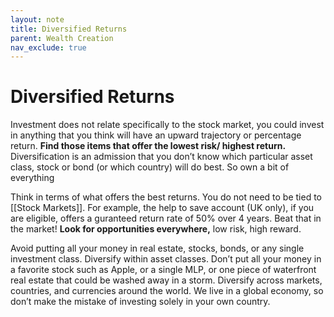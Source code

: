 ```yaml
---
layout: note
title: Diversified Returns
parent: Wealth Creation
nav_exclude: true
---
```


# Diversified Returns

Investment does not relate specifically to the stock market, you could invest in anything that you think will have an upward trajectory or percentage return. **Find those items that offer the lowest risk/ highest return.** Diversification is an admission that you don’t know which particular asset class, stock or bond (or which country) will do best. So own a bit of everything

Think in terms of what offers the best returns. You do not need to be tied to [[Stock Markets]]. For example, the help to save account (UK only), if you are eligible, offers a guranteed return rate of 50% over 4 years. Beat that in the market! **Look for opportunities everywhere,** low risk, high reward.

Avoid putting all your money in real estate, stocks, bonds, or any single investment class. Diversify within asset classes. Don’t put all your money in a favorite stock such as Apple, or a single MLP, or one piece of waterfront real estate that could be washed away in a storm. Diversify across markets, countries, and currencies around the world. We live in a global economy, so don’t make the mistake of investing solely in your own country.
